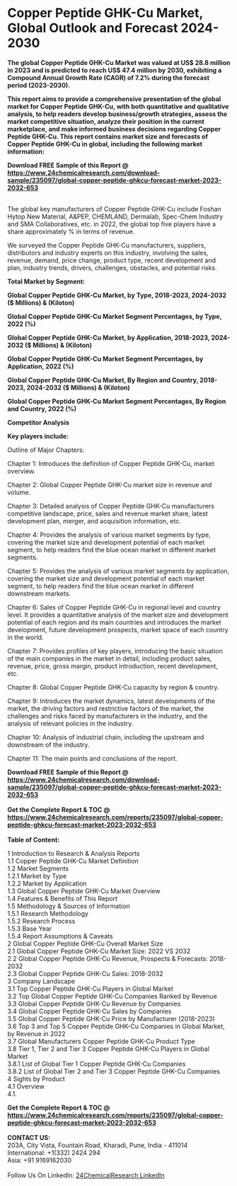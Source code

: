 <h1>Copper Peptide GHK-Cu Market, Global Outlook and Forecast 2024-2030</h1><p><strong>The global Copper Peptide GHK-Cu Market was valued at US$ 28.8 million in 2023 and is predicted to reach US$ 47.4 million by 2030, exhibiting a Compound Annual Growth Rate (CAGR) of 7.2% during the forecast period (2023-2030).</strong></p><p>
</p><p><strong>This report aims to provide a comprehensive presentation of the global market for Copper Peptide GHK-Cu, with both quantitative and qualitative analysis, to help readers develop business/growth strategies, assess the market competitive situation, analyze their position in the current marketplace, and make informed business decisions regarding Copper Peptide GHK-Cu. This report contains market size and forecasts of Copper Peptide GHK-Cu in global, including the following market information:</strong></p><div><b>Download FREE Sample of this Report @ 
            <a href="https://www.24chemicalresearch.com/download-sample/235097/global-copper-peptide-ghkcu-forecast-market-2023-2032-653">
            https://www.24chemicalresearch.com/download-sample/235097/global-copper-peptide-ghkcu-forecast-market-2023-2032-653</a></b></div><br><p>
</p><p>
</p><p>The global key manufacturers of Copper Peptide GHK-Cu include Foshan Hytop New Material, A&amp;PEP, CHEMLAND, Dermalab, Spec-Chem Industry and SMA Collaboratives, etc. in 2022, the global top five players have a share approximately % in terms of revenue.</p><p>
We surveyed the Copper Peptide GHK-Cu manufacturers, suppliers, distributors and industry experts on this industry, involving the sales, revenue, demand, price change, product type, recent development and plan, industry trends, drivers, challenges, obstacles, and potential risks.</p><p>
<strong>Total Market by Segment:</strong></p><p>
<strong>Global Copper Peptide GHK-Cu Market, by Type, 2018-2023, 2024-2032 ($ Millions) &amp; (Kiloton)</strong></p><p>
<strong>Global Copper Peptide GHK-Cu Market Segment Percentages, by Type, 2022 (%)</strong></p><p>
</p><p>
<strong>Global Copper Peptide GHK-Cu Market, by Application, 2018-2023, 2024-2032 ($ Millions) &amp; (Kiloton)</strong></p><p>
<strong>Global Copper Peptide GHK-Cu Market Segment Percentages, by Application, 2022 (%)</strong></p><p>
</p><p>
<strong>Global Copper Peptide GHK-Cu Market, By Region and Country, 2018-2023, 2024-2032 ($ Millions) &amp; (Kiloton)</strong></p><p>
<strong>Global Copper Peptide GHK-Cu Market Segment Percentages, By Region and Country, 2022 (%)</strong></p><p>
</p><p>
<strong>Competitor Analysis</strong></p><p>
</p><p>
<strong>Key players include:</strong></p><p>
</p><p>
</p><p>Outline of Major Chapters:</p><p>
Chapter 1: Introduces the definition of Copper Peptide GHK-Cu, market overview.</p><p>
Chapter 2: Global Copper Peptide GHK-Cu market size in revenue and volume.</p><p>
Chapter 3: Detailed analysis of Copper Peptide GHK-Cu manufacturers competitive landscape, price, sales and revenue market share, latest development plan, merger, and acquisition information, etc.</p><p>
Chapter 4: Provides the analysis of various market segments by type, covering the market size and development potential of each market segment, to help readers find the blue ocean market in different market segments.</p><p>
Chapter 5: Provides the analysis of various market segments by application, covering the market size and development potential of each market segment, to help readers find the blue ocean market in different downstream markets.</p><p>
Chapter 6: Sales of Copper Peptide GHK-Cu in regional level and country level. It provides a quantitative analysis of the market size and development potential of each region and its main countries and introduces the market development, future development prospects, market space of each country in the world.</p><p>
Chapter 7: Provides profiles of key players, introducing the basic situation of the main companies in the market in detail, including product sales, revenue, price, gross margin, product introduction, recent development, etc.</p><p>
Chapter 8: Global Copper Peptide GHK-Cu capacity by region &amp; country.</p><p>
Chapter 9: Introduces the market dynamics, latest developments of the market, the driving factors and restrictive factors of the market, the challenges and risks faced by manufacturers in the industry, and the analysis of relevant policies in the industry.</p><p>
Chapter 10: Analysis of industrial chain, including the upstream and downstream of the industry.</p><p>
Chapter 11: The main points and conclusions of the report.</p><div><b>Download FREE Sample of this Report @ 
            <a href="https://www.24chemicalresearch.com/download-sample/235097/global-copper-peptide-ghkcu-forecast-market-2023-2032-653">
            https://www.24chemicalresearch.com/download-sample/235097/global-copper-peptide-ghkcu-forecast-market-2023-2032-653</a></b></div><br><div><b>Get the Complete Report & TOC @ 
            <a href="https://www.24chemicalresearch.com/reports/235097/global-copper-peptide-ghkcu-forecast-market-2023-2032-653">
            https://www.24chemicalresearch.com/reports/235097/global-copper-peptide-ghkcu-forecast-market-2023-2032-653</a></b></div><br>
            <b>Table of Content:</b><p>1 Introduction to Research & Analysis Reports<br />
    1.1 Copper Peptide GHK-Cu Market Definition<br />
    1.2 Market Segments<br />
        1.2.1 Market by Type<br />
        1.2.2 Market by Application<br />
    1.3 Global Copper Peptide GHK-Cu Market Overview<br />
    1.4 Features & Benefits of This Report<br />
    1.5 Methodology & Sources of Information<br />
        1.5.1 Research Methodology<br />
        1.5.2 Research Process<br />
        1.5.3 Base Year<br />
        1.5.4 Report Assumptions & Caveats<br />
2 Global Copper Peptide GHK-Cu Overall Market Size<br />
    2.1 Global Copper Peptide GHK-Cu Market Size: 2022 VS 2032<br />
    2.2 Global Copper Peptide GHK-Cu Revenue, Prospects & Forecasts: 2018-2032<br />
    2.3 Global Copper Peptide GHK-Cu Sales: 2018-2032<br />
3 Company Landscape<br />
    3.1 Top Copper Peptide GHK-Cu Players in Global Market<br />
    3.2 Top Global Copper Peptide GHK-Cu Companies Ranked by Revenue<br />
    3.3 Global Copper Peptide GHK-Cu Revenue by Companies<br />
    3.4 Global Copper Peptide GHK-Cu Sales by Companies<br />
    3.5 Global Copper Peptide GHK-Cu Price by Manufacturer (2018-2023)<br />
    3.6 Top 3 and Top 5 Copper Peptide GHK-Cu Companies in Global Market, by Revenue in 2022<br />
    3.7 Global Manufacturers Copper Peptide GHK-Cu Product Type<br />
    3.8 Tier 1, Tier 2 and Tier 3 Copper Peptide GHK-Cu Players in Global Market<br />
        3.8.1 List of Global Tier 1 Copper Peptide GHK-Cu Companies<br />
        3.8.2 List of Global Tier 2 and Tier 3 Copper Peptide GHK-Cu Companies<br />
4 Sights by Product<br />
    4.1 Overview<br />
        4.1.</p><div><b>Get the Complete Report & TOC @ 
            <a href="https://www.24chemicalresearch.com/reports/235097/global-copper-peptide-ghkcu-forecast-market-2023-2032-653">
            https://www.24chemicalresearch.com/reports/235097/global-copper-peptide-ghkcu-forecast-market-2023-2032-653</a></b></div><br><b>CONTACT US:</b><br>
            203A, City Vista, Fountain Road, Kharadi, Pune, India - 411014<br>
            International: +1(332) 2424 294<br>
            Asia: +91 9169162030 <br><br>
            Follow Us On LinkedIn: <a href="https://www.linkedin.com/company/24chemicalresearch/">24ChemicalResearch LinkedIn</a>
